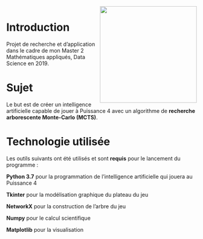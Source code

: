 <img src="https://i.imgur.com/0wSbrPE.png" align="right" width=256px />

# Introduction

Projet de recherche et d’application dans le cadre de mon Master 2 Mathématiques appliqués, Data Science en 2019.

# Sujet

Le but est de créer un intelligence artificielle capable de jouer à Puissance 4 avec un algorithme de **recherche arborescente Monte-Carlo (MCTS)**. 

# Technologie utilisée

Les outils suivants ont été utilisés et sont **requis** pour le lancement du programme :

**Python 3.7** pour la programmation de l’intelligence artificielle qui jouera au Puissance 4

**Tkinter** pour la modélisation graphique du plateau du jeu

**NetworkX** pour la construction de l’arbre du jeu

**Numpy** pour le calcul scientifique

**Matplotlib** pour la visualisation
